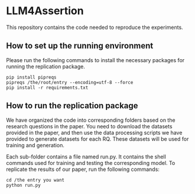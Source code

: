 # LLM4Assertion

This repository contains the code needed to reproduce the experiments.

## How to set up the running environment

Please run the following commands to install the necessary packages for running the replication package.

```
pip install pipreqs
pipreqs /the/root/entry --encoding=utf-8 --force
pip install -r requirements.txt 
```

## How to run the replication package

We have organized the code into corresponding folders based on the research questions in the paper. You need to download the datasets provided in the paper, and then use the data processing scripts we have provided to generate datasets for each RQ. These datasets will be used for training and generation.

Each sub-folder contains a file named run.py. It contains the shell commands used for training and testing the corresponding model. To replicate the results of our paper, run the following commands:

```
cd /the entry you want
python run.py
```
